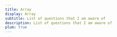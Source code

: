 ```yaml
---
title: Array
display: Array
subtitle: List of questions that I am aware of
description: List of questions that I am aware of
plum: true
---
```


<ListAllQuestions module="structures" />
